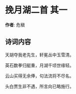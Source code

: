 # 挽月湖二首  其一

**作者**: 危稹

## 诗词内容

天胡夺我老先生，轩冕丛中玉雪清。

英石数拳归艇重，月湖千顷世缘轻。

云山买得无余俸，句法流将不尽名。

头白贾生非不遇，所言向已略施行。

